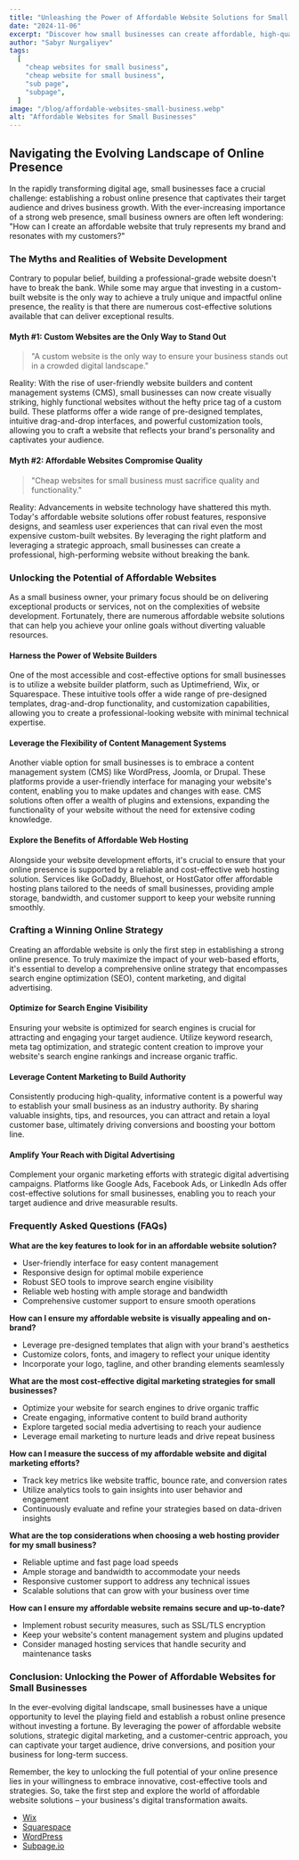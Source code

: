 ```yaml
---
title: "Unleashing the Power of Affordable Website Solutions for Small Businesses"
date: "2024-11-06"
excerpt: "Discover how small businesses can create affordable, high-quality websites. Learn about cost-effective strategies, essential features, and tools to build a robust online presence."
author: "Sabyr Nurgaliyev"
tags:
  [
    "cheap websites for small business",
    "cheap website for small business",
    "sub page",
    "subpage",
  ]
image: "/blog/affordable-websites-small-business.webp"
alt: "Affordable Websites for Small Businesses"
---
```


## Navigating the Evolving Landscape of Online Presence

In the rapidly transforming digital age, small businesses face a crucial challenge: establishing a robust online presence that captivates their target audience and drives business growth. With the ever-increasing importance of a strong web presence, small business owners are often left wondering: "How can I create an affordable website that truly represents my brand and resonates with my customers?"

### The Myths and Realities of Website Development

Contrary to popular belief, building a professional-grade website doesn't have to break the bank. While some may argue that investing in a custom-built website is the only way to achieve a truly unique and impactful online presence, the reality is that there are numerous cost-effective solutions available that can deliver exceptional results.

#### Myth #1: Custom Websites are the Only Way to Stand Out

> "A custom website is the only way to ensure your business stands out in a crowded digital landscape."

Reality: With the rise of user-friendly website builders and content management systems (CMS), small businesses can now create visually striking, highly functional websites without the hefty price tag of a custom build. These platforms offer a wide range of pre-designed templates, intuitive drag-and-drop interfaces, and powerful customization tools, allowing you to craft a website that reflects your brand's personality and captivates your audience.

#### Myth #2: Affordable Websites Compromise Quality

> "Cheap websites for small business must sacrifice quality and functionality."

Reality: Advancements in website technology have shattered this myth. Today's affordable website solutions offer robust features, responsive designs, and seamless user experiences that can rival even the most expensive custom-built websites. By leveraging the right platform and leveraging a strategic approach, small businesses can create a professional, high-performing website without breaking the bank.

### Unlocking the Potential of Affordable Websites

As a small business owner, your primary focus should be on delivering exceptional products or services, not on the complexities of website development. Fortunately, there are numerous affordable website solutions that can help you achieve your online goals without diverting valuable resources.

#### Harness the Power of Website Builders

One of the most accessible and cost-effective options for small businesses is to utilize a website builder platform, such as Uptimefriend, Wix, or Squarespace. These intuitive tools offer a wide range of pre-designed templates, drag-and-drop functionality, and customization capabilities, allowing you to create a professional-looking website with minimal technical expertise.

#### Leverage the Flexibility of Content Management Systems

Another viable option for small businesses is to embrace a content management system (CMS) like WordPress, Joomla, or Drupal. These platforms provide a user-friendly interface for managing your website's content, enabling you to make updates and changes with ease. CMS solutions often offer a wealth of plugins and extensions, expanding the functionality of your website without the need for extensive coding knowledge.

#### Explore the Benefits of Affordable Web Hosting

Alongside your website development efforts, it's crucial to ensure that your online presence is supported by a reliable and cost-effective web hosting solution. Services like GoDaddy, Bluehost, or HostGator offer affordable hosting plans tailored to the needs of small businesses, providing ample storage, bandwidth, and customer support to keep your website running smoothly.

### Crafting a Winning Online Strategy

Creating an affordable website is only the first step in establishing a strong online presence. To truly maximize the impact of your web-based efforts, it's essential to develop a comprehensive online strategy that encompasses search engine optimization (SEO), content marketing, and digital advertising.

#### Optimize for Search Engine Visibility

Ensuring your website is optimized for search engines is crucial for attracting and engaging your target audience. Utilize keyword research, meta tag optimization, and strategic content creation to improve your website's search engine rankings and increase organic traffic.

#### Leverage Content Marketing to Build Authority

Consistently producing high-quality, informative content is a powerful way to establish your small business as an industry authority. By sharing valuable insights, tips, and resources, you can attract and retain a loyal customer base, ultimately driving conversions and boosting your bottom line.

#### Amplify Your Reach with Digital Advertising

Complement your organic marketing efforts with strategic digital advertising campaigns. Platforms like Google Ads, Facebook Ads, or LinkedIn Ads offer cost-effective solutions for small businesses, enabling you to reach your target audience and drive measurable results.

### Frequently Asked Questions (FAQs)

**What are the key features to look for in an affordable website solution?**
   - User-friendly interface for easy content management
   - Responsive design for optimal mobile experience
   - Robust SEO tools to improve search engine visibility
   - Reliable web hosting with ample storage and bandwidth
   - Comprehensive customer support to ensure smooth operations

**How can I ensure my affordable website is visually appealing and on-brand?**
   - Leverage pre-designed templates that align with your brand's aesthetics
   - Customize colors, fonts, and imagery to reflect your unique identity
   - Incorporate your logo, tagline, and other branding elements seamlessly

**What are the most cost-effective digital marketing strategies for small businesses?**
   - Optimize your website for search engines to drive organic traffic
   - Create engaging, informative content to build brand authority
   - Explore targeted social media advertising to reach your audience
   - Leverage email marketing to nurture leads and drive repeat business

**How can I measure the success of my affordable website and digital marketing efforts?**
   - Track key metrics like website traffic, bounce rate, and conversion rates
   - Utilize analytics tools to gain insights into user behavior and engagement
   - Continuously evaluate and refine your strategies based on data-driven insights

**What are the top considerations when choosing a web hosting provider for my small business?**
   - Reliable uptime and fast page load speeds
   - Ample storage and bandwidth to accommodate your needs
   - Responsive customer support to address any technical issues
   - Scalable solutions that can grow with your business over time

**How can I ensure my affordable website remains secure and up-to-date?**
   - Implement robust security measures, such as SSL/TLS encryption
   - Keep your website's content management system and plugins updated
   - Consider managed hosting services that handle security and maintenance tasks

### Conclusion: Unlocking the Power of Affordable Websites for Small Businesses

In the ever-evolving digital landscape, small businesses have a unique opportunity to level the playing field and establish a robust online presence without investing a fortune. By leveraging the power of affordable website solutions, strategic digital marketing, and a customer-centric approach, you can captivate your target audience, drive conversions, and position your business for long-term success.

Remember, the key to unlocking the full potential of your online presence lies in your willingness to embrace innovative, cost-effective tools and strategies. So, take the first step and explore the world of affordable website solutions – your business's digital transformation awaits.

- [Wix](https://www.wix.com)
- [Squarespace](https://www.squarespace.com)
- [WordPress](https://wordpress.org)
- [Subpage.io](https://subpage.io)

